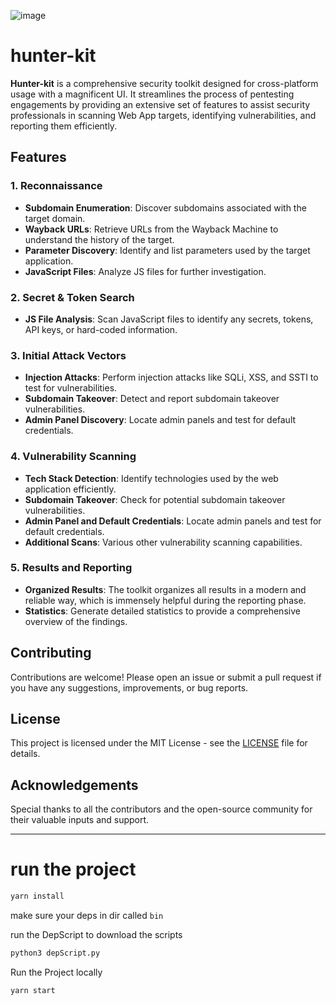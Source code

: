 
![image](https://github.com/hunters-org/hunter-kit/assets/88955610/99b0dd80-4bfe-4846-9da2-e5d94d2892d7)

# hunter-kit
**Hunter-kit** is a comprehensive security toolkit designed for cross-platform usage with a magnificent UI. It streamlines the process of pentesting engagements by providing an extensive set of features to assist security professionals in scanning Web App targets, identifying vulnerabilities, and reporting them efficiently.

## Features

### 1. Reconnaissance
- **Subdomain Enumeration**: Discover subdomains associated with the target domain.
- **Wayback URLs**: Retrieve URLs from the Wayback Machine to understand the history of the target.
- **Parameter Discovery**: Identify and list parameters used by the target application.
- **JavaScript Files**: Analyze JS files for further investigation.

### 2. Secret & Token Search
- **JS File Analysis**: Scan JavaScript files to identify any secrets, tokens, API keys, or hard-coded information.

### 3. Initial Attack Vectors
- **Injection Attacks**: Perform injection attacks like SQLi, XSS, and SSTI to test for vulnerabilities.
- **Subdomain Takeover**: Detect and report subdomain takeover vulnerabilities.
- **Admin Panel Discovery**: Locate admin panels and test for default credentials.

### 4. Vulnerability Scanning
- **Tech Stack Detection**: Identify technologies used by the web application efficiently.
- **Subdomain Takeover**: Check for potential subdomain takeover vulnerabilities.
- **Admin Panel and Default Credentials**: Locate admin panels and test for default credentials.
- **Additional Scans**: Various other vulnerability scanning capabilities.

### 5. Results and Reporting
- **Organized Results**: The toolkit organizes all results in a modern and reliable way, which is immensely helpful during the reporting phase.
- **Statistics**: Generate detailed statistics to provide a comprehensive overview of the findings.


## Contributing

Contributions are welcome! Please open an issue or submit a pull request if you have any suggestions, improvements, or bug reports.

## License

This project is licensed under the MIT License - see the [LICENSE](LICENSE) file for details.

## Acknowledgements

Special thanks to all the contributors and the open-source community for their valuable inputs and support.

---

# run the project


```bash
yarn install
```

make sure your deps in dir called `bin`

run the DepScript to download the scripts

```bash
python3 depScript.py
```


Run the Project locally

```bash
yarn start
```
